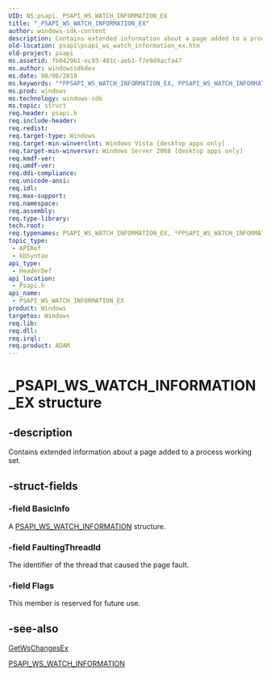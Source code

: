```yaml
---
UID: NS:psapi._PSAPI_WS_WATCH_INFORMATION_EX
title: "_PSAPI_WS_WATCH_INFORMATION_EX"
author: windows-sdk-content
description: Contains extended information about a page added to a process working set.
old-location: psapi\psapi_ws_watch_information_ex.htm
old-project: psapi
ms.assetid: fb0429b1-ec93-401c-aeb1-f7e9d9acfa47
ms.author: windowssdkdev
ms.date: 08/06/2018
ms.keywords: "*PPSAPI_WS_WATCH_INFORMATION_EX, PPSAPI_WS_WATCH_INFORMATION_EX, PPSAPI_WS_WATCH_INFORMATION_EX structure pointer [PSAPI], PSAPI_WS_WATCH_INFORMATION_EX, PSAPI_WS_WATCH_INFORMATION_EX structure [PSAPI], _PSAPI_WS_WATCH_INFORMATION_EX, base.psapi_ws_watch_information_ex, psapi.psapi_ws_watch_information_ex, psapi/PPSAPI_WS_WATCH_INFORMATION_EX, psapi/PSAPI_WS_WATCH_INFORMATION_EX"
ms.prod: windows
ms.technology: windows-sdk
ms.topic: struct
req.header: psapi.h
req.include-header: 
req.redist: 
req.target-type: Windows
req.target-min-winverclnt: Windows Vista [desktop apps only]
req.target-min-winversvr: Windows Server 2008 [desktop apps only]
req.kmdf-ver: 
req.umdf-ver: 
req.ddi-compliance: 
req.unicode-ansi: 
req.idl: 
req.max-support: 
req.namespace: 
req.assembly: 
req.type-library: 
tech.root: 
req.typenames: PSAPI_WS_WATCH_INFORMATION_EX, *PPSAPI_WS_WATCH_INFORMATION_EX
topic_type:
 - APIRef
 - kbSyntax
api_type:
 - HeaderDef
api_location:
 - Psapi.h
api_name:
 - PSAPI_WS_WATCH_INFORMATION_EX
product: Windows
targetos: Windows
req.lib: 
req.dll: 
req.irql: 
req.product: ADAM
---
```


# _PSAPI_WS_WATCH_INFORMATION_EX structure


## -description


Contains extended information about a page added to a process working set.


## -struct-fields




### -field BasicInfo

A <a href="https://msdn.microsoft.com/61083366-2a55-431c-807a-3eb85ba0b347">PSAPI_WS_WATCH_INFORMATION</a> structure.


### -field FaultingThreadId

The identifier of the thread that caused the page fault.


### -field Flags

This member is reserved for future use.


## -see-also




<a href="https://msdn.microsoft.com/8572db5c-2ffc-424f-8cec-b6a6902fed62">GetWsChangesEx</a>



<a href="https://msdn.microsoft.com/61083366-2a55-431c-807a-3eb85ba0b347">PSAPI_WS_WATCH_INFORMATION</a>
 

 

